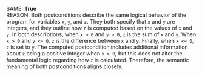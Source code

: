 SAME: **True**  
REASON: Both postconditions describe the same logical behavior of the program for variables `x`, `y`, and `z`. They both specify that `x` and `y` are integers, and they outline how `z` is computed based on the values of `x` and `y`. In both descriptions, when `x > 0` and `y > 0`, `z` is the sum of `x` and `y`. When `x > 0` and `y <= 0`, `z` is the difference between `x` and `y`. Finally, when `x <= 0`, `z` is set to `y`. The computed postcondition includes additional information about `z` being a positive integer when `x > 0`, but this does not alter the fundamental logic regarding how `z` is calculated. Therefore, the semantic meaning of both postconditions aligns closely.